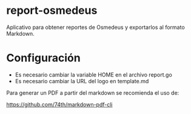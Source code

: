 # report-osmedeus
Aplicativo para obtener reportes de Osmedeus y exportarlos al formato Markdown. 

# Configuración
- Es necesario cambiar la variable HOME en el archivo report.go
- Es necesario cambiar la URL del logo en template.md

Para generar un PDF a partir del markdown se recomienda el uso de:

https://github.com/74th/markdown-pdf-cli

